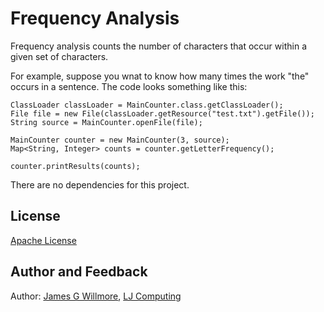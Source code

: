 # Frequency Analysis

Frequency analysis counts the number of characters that occur within a given set of characters.

For example, suppose you wnat to know how many times the work "the" occurs in a sentence. The code looks something like this:

    ClassLoader classLoader = MainCounter.class.getClassLoader();
    File file = new File(classLoader.getResource("test.txt").getFile());
    String source = MainCounter.openFile(file);
    
    MainCounter counter = new MainCounter(3, source);
    Map<String, Integer> counts = counter.getLetterFrequency();
    
    counter.printResults(counts);

There are no dependencies for this project.

## License

<a href="http://www.apache.org/licenses/LICENSE-2.0"> Apache License</a>

## Author and Feedback

Author: <a href="willmorejg@gmail.com?subject=Status Reporter">James G Willmore</a>, <a href="http://ljcomputing.net/">LJ Computing</a>
